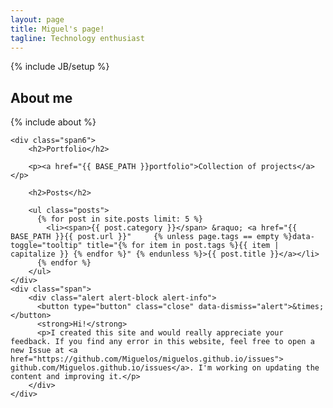```yaml
---
layout: page
title: Miguel's page!
tagline: Technology enthusiast
---
```

{% include JB/setup %}

<div class="row-flow">
	<div class="span6">
		<h2>About me</h2>
		{% include about %}
	</div>

	<div class="span6">
		<h2>Portfolio</h2>

		<p><a href="{{ BASE_PATH }}portfolio">Collection of projects</a></p>

		<h2>Posts</h2>

		<ul class="posts">
		  {% for post in site.posts limit: 5 %}
		    <li><span>{{ post.category }}</span> &raquo; <a href="{{ BASE_PATH }}{{ post.url }}"     {% unless page.tags == empty %}data-toggle="tooltip" title="{% for item in post.tags %}{{ item | capitalize }} {% endfor %}" {% endunless %}>{{ post.title }}</a></li> 
		  {% endfor %}
		</ul>
	</div>
	<div class="span">
		<div class="alert alert-block alert-info">
		  <button type="button" class="close" data-dismiss="alert">&times;</button>
		  <strong>Hi!</strong>
		  <p>I created this site and would really appreciate your feedback. If you find any error in this website, feel free to open a new Issue at <a href="https://github.com/Miguelos/miguelos.github.io/issues"> github.com/Miguelos.github.io/issues</a>. I'm working on updating the content and improving it.</p>
		</div>
	</div>
</div>

